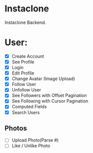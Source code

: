 # Instaclone

Instaclone Backend.

# User:

- [x] Create Account
- [x] See Profile
- [x] Login
- [x] Edit Profile
- [x] Change Avatar (Image Upload)
- [x] Follow User
- [x] Unfollow User
- [x] See Followers with Offset Pagination
- [x] See Following with Cursor Pagination
- [x] Computed Fields
- [x] Search Users

## Photos

- [ ] Upload Photo(Parse #)
- [ ] Like / Unlike Photo
